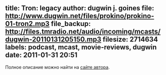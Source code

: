 title: Tron: legacy
author: dugwin j. goines
file: http://www.dugwin.net/files/prokino/prokino-01-tron2.mp3
file_backup: http://files.tmradio.net/audio/incoming/mcasts/dugwin-20110131205150.mp3
filesize: 2714634
labels: podcast, mcast, movie-reviews, dugwin
date: 2011-01-31 20:51
---
<p>Полное описание можно найти на <a href="http://www.dugwin.net/rss/podcast/blog/00113.html">сайте автора</a>.</p>